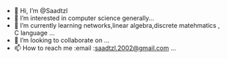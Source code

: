 - 👋 Hi, I’m @Saadtzl
- 👀 I’m interested in computer science generally...
- 🌱 I’m currently learning networks,linear algebra,discrete matehmatics , C language ...
- 💞️ I’m looking to collaborate on ...
- 📫 How to reach me :email :saadtzl.2002@gmail.com ...

<!---
Saadtzl/Saadtzl is a ✨ special ✨ repository because its `README.md` (this file) appears on your GitHub profile.
You can click the Preview link to take a look at your changes.
--->
